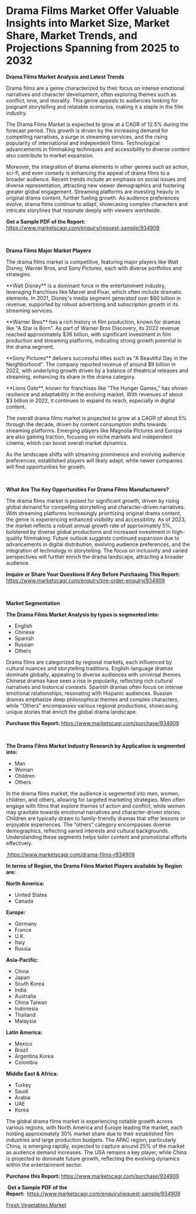 <p><h1>Drama Films Market Offer Valuable Insights into Market Size, Market Share, Market Trends, and Projections Spanning from 2025 to 2032</h1></p><p><strong>Drama Films Market Analysis and Latest Trends</strong></p>
<p><p>Drama films are a genre characterized by their focus on intense emotional narratives and character development, often exploring themes such as conflict, love, and morality. This genre appeals to audiences looking for poignant storytelling and relatable scenarios, making it a staple in the film industry.</p><p>The Drama Films Market is expected to grow at a CAGR of 12.5% during the forecast period. This growth is driven by the increasing demand for compelling narratives, a surge in streaming services, and the rising popularity of international and independent films. Technological advancements in filmmaking techniques and accessibility to diverse content also contribute to market expansion. </p><p>Moreover, the integration of drama elements in other genres such as action, sci-fi, and even comedy is enhancing the appeal of drama films to a broader audience. Recent trends include an emphasis on social issues and diverse representation, attracting new viewer demographics and fostering greater global engagement. Streaming platforms are investing heavily in original drama content, further fueling growth. As audience preferences evolve, drama films continue to adapt, showcasing complex characters and intricate storylines that resonate deeply with viewers worldwide.</p></p>
<p><strong>Get a Sample PDF of the Report:&nbsp;</strong> <a href="https://www.marketscagr.com/enquiry/request-sample/934909?utm_campaign=3271&utm_medium=2&utm_source=Github&utm_content=ia&utm_term=07032025&utm_id=drama-films">https://www.marketscagr.com/enquiry/request-sample/934909</a></p>
<p>&nbsp;</p>
<p><strong>Drama Films Major Market Players</strong></p>
<p><p>The drama films market is competitive, featuring major players like Walt Disney, Warner Bros, and Sony Pictures, each with diverse portfolios and strategies. </p><p>**Walt Disney** is a dominant force in the entertainment industry, leveraging franchises like Marvel and Pixar, which often include dramatic elements. In 2021, Disney's media segment generated over $80 billion in revenue, supported by robust advertising and subscription growth in its streaming services.</p><p>**Warner Bros** has a rich history in film production, known for dramas like "A Star is Born". As part of Warner Bros Discovery, its 2022 revenue reached approximately $36 billion, with significant investment in film production and streaming platforms, indicating strong growth potential in the drama segment.</p><p>**Sony Pictures** delivers successful titles such as "A Beautiful Day in the Neighborhood". The company reported revenue of around $9 billion in 2022, with underlying growth driven by a balance of theatrical releases and streaming, enhancing its share in the drama category.</p><p>**Lions Gate**, known for franchises like "The Hunger Games," has shown resilience and adaptability in the evolving market. With revenues of about $3 billion in 2022, it continues to expand its reach, especially in digital content.</p><p>The overall drama films market is projected to grow at a CAGR of about 5% through the decade, driven by content consumption shifts towards streaming platforms. Emerging players like Magnolia Pictures and Europa are also gaining traction, focusing on niche markets and independent cinema, which can boost overall market dynamics. </p><p>As the landscape shifts with streaming prominence and evolving audience preferences, established players will likely adapt, while newer companies will find opportunities for growth.</p></p>
<p>&nbsp;</p>
<p><strong>What Are The Key Opportunities For Drama Films Manufacturers?</strong></p>
<p><p>The drama films market is poised for significant growth, driven by rising global demand for compelling storytelling and character-driven narratives. With streaming platforms increasingly prioritizing original drama content, the genre is experiencing enhanced visibility and accessibility. As of 2023, the market reflects a robust annual growth rate of approximately 5%, bolstered by diverse global productions and increased investment in high-quality filmmaking. Future outlook suggests continued expansion due to advancements in digital distribution, evolving audience preferences, and the integration of technology in storytelling. The focus on inclusivity and varied perspectives will further enrich the drama landscape, attracting a broader audience.</p></p>
<p><strong>Inquire or Share Your Questions If Any Before Purchasing This Report:</strong> <a href="https://www.marketscagr.com/enquiry/pre-order-enquiry/934909?utm_campaign=3271&utm_medium=2&utm_source=Github&utm_content=ia&utm_term=07032025&utm_id=drama-films">https://www.marketscagr.com/enquiry/pre-order-enquiry/934909</a></p>
<p>&nbsp;</p>
<p><strong>Market Segmentation</strong></p>
<p><strong>The Drama Films Market Analysis by types is segmented into:</strong></p>
<p><ul><li>English</li><li>Chinese</li><li>Spanish</li><li>Russian</li><li>Others</li></ul></p>
<p><p>Drama films are categorized by regional markets, each influenced by cultural nuances and storytelling traditions. English-language dramas dominate globally, appealing to diverse audiences with universal themes. Chinese dramas have seen a rise in popularity, reflecting rich cultural narratives and historical contexts. Spanish dramas often focus on intense emotional relationships, resonating with Hispanic audiences. Russian dramas emphasize deep philosophical themes and complex characters, while "Others" encompasses various regional productions, showcasing unique stories that enrich the global drama landscape.</p></p>
<p><strong>Purchase this Report:&nbsp;</strong><a href="https://www.marketscagr.com/purchase/934909?utm_campaign=3271&utm_medium=2&utm_source=Github&utm_content=ia&utm_term=07032025&utm_id=drama-films">https://www.marketscagr.com/purchase/934909</a></p>
<p>&nbsp;</p>
<p><strong>The Drama Films Market Industry Research by Application is segmented into:</strong></p>
<p><ul><li>Man</li><li>Woman</li><li>Children</li><li>Others</li></ul></p>
<p><p>In the drama films market, the audience is segmented into men, women, children, and others, allowing for targeted marketing strategies. Men often engage with films that explore themes of action and conflict, while women may gravitate towards emotional narratives and character-driven stories. Children are typically drawn to family-friendly dramas that offer lessons or enjoyable experiences. The “others” category encompasses diverse demographics, reflecting varied interests and cultural backgrounds. Understanding these segments helps tailor content and promotional efforts effectively.</p></p>
<p><a href="https://www.marketscagr.com/drama-films-r934909?utm_campaign=3271&utm_medium=2&utm_source=Github&utm_content=ia&utm_term=07032025&utm_id=drama-films">&nbsp;https://www.marketscagr.com/drama-films-r934909</a></p>
<p><strong>In terms of Region, the Drama Films Market Players available by Region are:</strong></p>
<p>
    <p> <strong> North America: </strong>
        <ul>
            <li>United States</li>
            <li>Canada</li>
        </ul>
        </p> 
    <p> <strong> Europe: </strong>
        <ul>
            <li>Germany</li>
            <li>France</li>
            <li>U.K.</li>
            <li>Italy</li>
            <li>Russia</li>
        </ul>
        </p> 
    <p> <strong> Asia-Pacific: </strong>
        <ul>
            <li>China</li>
            <li>Japan</li>
            <li>South Korea</li>
            <li>India</li>
            <li>Australia</li>
            <li>China Taiwan</li>
            <li>Indonesia</li>
            <li>Thailand</li>
            <li>Malaysia</li>
        </ul>
        </p> 
    <p> <strong> Latin America: </strong>
        <ul>
            <li>Mexico</li>
            <li>Brazil</li>
            <li>Argentina Korea</li>
            <li>Colombia</li>
        </ul>
        </p> 
    <p> <strong> Middle East & Africa: </strong>
        <ul>
            <li>Turkey</li>
            <li>Saudi</li>
            <li>Arabia</li>
            <li>UAE</li>
            <li>Korea</li>
        </ul>
    </p>
    </p>
<p><p>The global drama films market is experiencing notable growth across various regions, with North America and Europe leading the market, each holding approximately 30% market share due to their established film industries and large production budgets. The APAC region, particularly China, is emerging rapidly, expected to capture around 25% of the market as audience demand increases. The USA remains a key player, while China is projected to dominate future growth, reflecting the evolving dynamics within the entertainment sector.</p></p>
<p><strong>Purchase this Report: </strong><a href="https://www.marketscagr.com/purchase/934909?utm_campaign=3271&utm_medium=2&utm_source=Github&utm_content=ia&utm_term=07032025&utm_id=drama-films">https://www.marketscagr.com/purchase/934909</a></p>
<p>&nbsp;<strong>Get a Sample PDF of the Report:&nbsp;&nbsp;</strong><a href="https://www.marketscagr.com/enquiry/request-sample/934909?utm_campaign=3271&utm_medium=2&utm_source=Github&utm_content=ia&utm_term=07032025&utm_id=drama-films">https://www.marketscagr.com/enquiry/request-sample/934909</a></p>
<p><strong></strong></p>
<p><p><a href="https://github.com/casimbrhelck/Market-Research-Report-List-1/blob/main/fresh-vegetables-market.md?utm_campaign=3271&utm_medium=2&utm_source=Github&utm_content=ia&utm_term=07032025&utm_id=drama-films">Fresh Vegetables Market</a></p></p>